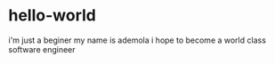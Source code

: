 # hello-world
i'm just a beginer
my name is ademola
i hope to become a world class software engineer 
